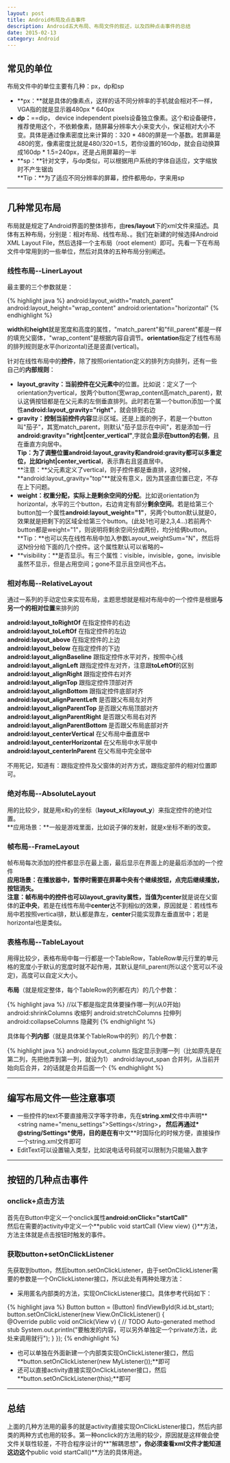 ```yaml
---
layout: post
title: Android布局及点击事件
description: Android五大布局、布局文件的叙述，以及四种点击事件的总结
date: 2015-02-13
category: Android
---
```


## 常见的单位 
布局文件中的单位主要有几种：px，dp和sp

* **px：**就是具体的像素点，这样的话不同分辨率的手机就会相对不一样，VGA指的就是显示器480px \* 640px
* **dp：**==dip， device independent pixels设备独立像素。这个和设备硬件， 推荐使用这个，不依赖像素，随屏幕分辨率大小来变大小，保证相对大小不变。具体是通过像素密度比来计算的：320 \* 480的屏是一个基数。若屏幕是480的宽，像素密度比就是480/320=1.5，若你设置的160dp，就会自动换算成160dp \* 1.5=240px，还是占用屏幕的一半
* **sp：**针对文字，与dp类似，可以根据用户系统的字体自适应，文字缩放时不产生锯齿    
**Tip：**为了适应不同分辨率的屏幕，控件都用dp，字来用sp

- - -

## 几种常见布局
布局就是规定了Android界面的整体排布，由**res/layout**下的xml文件来描述。具体有五种布局，分别是：相对布局、线性布局、。我们在新建的时候选择Android XML Layout File，然后选择一个主布局（root element）即可。先看一下在布局文件中常用到的一些单位，然后对具体的五种布局分别阐述。

### 线性布局--LinerLayout
最主要的三个参数就是：

{% highlight java %} 
android:layout_width="match_parent"
android:layout_height="wrap_content"
android:orientation="horizontal" 
{% endhighlight %}

**width**和**height**就是宽度和高度的属性，"match_parent"和"fill_parent"都是一样的填充父窗体，"wrap_content"是根据内容自调节。**orientation**指定了线性布局的排列规则是水平(horizontal)还是竖直(vertical)。     

针对在线性布局中的**控件**，除了按照orientation定义的排列方向排列，还有一些自己的**内部规则**：

* **layout_gravity：**当前**控件在父元素中**的位置。比如说：定义了一个orientation为vertical，放两个button(宽wrap_content高match_parent)，默认这俩按钮都是在父元素的左侧垂直排列。此时若在第一个button添加一个属性**android:layout_gravity="right"**，就会排到右边
* **gravity：**控制当前**控件内容**显示区域。还是上面的例子，若是一个button叫"茄子"，其宽match_parent，则默认"茄子显示在中间"，若是添加一行**android:gravity="right|center_vertical"**,字就会**显示在button的右侧**，且在垂直方向居中。    
**Tip：**为了调整位置android:layout_gravity和android:gravity都可以多重定位，比如**right|center_vertical**，表示靠右且竖直居中。     
**注意：**父元素定义了vertical，则子控件都是垂直排，这时候，**android:layout_gravity="top"**就没有意义，因为其竖直位置已定，不存在上下问题。        
* **weight：**权重分配，实际上是**剩余空间的分配**。比如说orientation为horizontal，水平的三个button，右边肯定有部分**剩余空间**。若是给第三个button加一个属性**android:layout_weight="1"**，另两个button默认就是0，效果就是把剩下的区域全给第三个button。(此处1也可是2,3,4...)若前两个button都是weight="1"，则说明将剩余空间分成两份，均分给俩button。    
**Tip：**也可以先在线性布局中加入参数Layout_weightSum="N"，然后将这N份分给下面的几个控件。这个属性默认可以省略的~      
* **visibility：**是否显示。有三个属性：visible，invisible，gone。invisible虽然不显示，但是占用空间；gone不显示且空间也不占。

### 相对布局--RelativeLayout
通过一系列的手动定位来实现布局，主题思想就是相对布局中的一个控件是根据**与另一个的相对位置**来排列的

**android:layout_toRightOf**	在指定控件的右边      
**android:layout_toLeftOf**		在指定控件的左边      
**android:layout_above**		在指定控件的上边      
**android:layout_below**		在指定控件的下边      
**android:layout_alignBaseline**	跟指定控件水平对齐，按照中心线      
**android:layout_alignLeft**		跟指定控件左对齐，注意跟**toLeftOf**的区别      
**android:layout_alignRight**	跟指定控件右对齐      
**android:layout_alignTop**		跟指定控件顶部对齐      
**android:layout_alignBottom**	跟指定控件底部对齐      
**android:layout_alignParentLeft**	是否跟父布局左对齐      
**android:layout_alignParentTop**	是否跟父布局顶部对齐      
**android:layout_alignParentRight**	是否跟父布局右对齐      
**android:layout_alignParentBottom**	是否跟父布局底部对齐      
**android:layout_centerVertical**		在父布局中垂直居中      
**android:layout_centerHorizontal**	在父布局中水平居中      
**android:layout_centerInParent**	在父布局中完全居中      

不用死记，知道有：跟指定控件及父窗体的对齐方式，跟指定部件的相对位置即可。

### 绝对布局--AbsoluteLayout 
用的比较少，就是用x和y的坐标（**layout_x**和**layout_y**）来指定控件的绝对位置。    
**应用场景：**一般是游戏里面，比如说子弹的发射，就是x坐标不断的改变。

### 帧布局--FrameLayout 
帧布局每次添加的控件都显示在最上面，最后显示在界面上的是最后添加的一个控件     
**应用场景：**在播放器中，暂停时需要在屏幕中央有个继续按钮，点完后继续播放，按钮消失。     
**注意：**帧布局中的控件也可以**layout_gravity**属性，当值为**center**就是说在父窗体的**正中央**，若是在线性布局中**center**达不到相似的效果，原因就是：若线性布局中若按照vertical排，默认都是靠左，**center**只能实现靠左垂直居中；若是horizontal也是类似。

### 表格布局--TableLayout 

用得比较少，表格布局中每一行都是一个TableRow，TableRow单元行里的单元格的宽度小于默认的宽度时就不起作用，其默认是fill_parent(所以这个宽可以不设定)，高度可以自定义大小。

**布局**（就是规定整体，每个TableRow的列都在内）的几个参数：

{% highlight java %} 
//以下都是指定具体要操作哪一列(从0开始)
android:shrinkColumns		收缩列
android:stretchColumns		拉伸列
android:collapseColumns		隐藏列
{% endhighlight %}

具体每个**列内部**（就是具体某个TableRow中的列）的几个参数：

{% highlight java %} 
android:layout_column	指定显示到哪一列（比如原先是在第二列，先把他弄到第一列，就设为1）
android:layout_span		合并列，从当前开始向后合并，2的话就是合并后面一个
{% endhighlight %}

- - -

## 编写布局文件一些注意事项

* 一些控件的text不要直接用汉字等字符串，先在**string.xml**文件中声明**\<string name="menu_settings">Settings\</string>**， 然后再通过* @string/Settings*使用，目的是在有**中文**时国际化的时候方便，直接操作一个string.xml文件即可
* EditText可以设置输入类型，比如说电话号码就可以限制为只能输入数字

- - -

## 按钮的几种点击事件

### onclick+点击方法
首先在Button中定义一个onclick属性**android:onClick="startCall"**    
然后在需要的activity中定义一个**public void startCall (View view) {}**方法，方法主体就是点击按钮时触发的事件。

### 获取button+setOnClickListener
先获取到button，然后button.setOnClickListener，由于setOnClickListener需要的参数是一个OnClickListener接口，所以此处有两种处理方法：

* 采用匿名内部类的方法，实现OnClickListener接口。具体参考代码如下：

{% highlight java %} 
Button button = (Button) findViewById(R.id.bt_start);
button.setOnClickListener(new View.OnClickListener() {		
	@Override
	public void onClick(View v) {
		// TODO Auto-generated method stub
		System.out.println("要触发的内容，可以另外单独定一个private方法，此处来调用就行");
	}
});
{% endhighlight %}

* 也可以单独在外面新建一个内部类实现OnClickListener接口，然后**button.setOnClickListener(new MyListener());**即可
* 还可以直接activity直接实现OnClickListener接口，然后**button.setOnClickListener(this);**即可

- - -

## 总结
上面的几种方法用的最多的就是activity直接实现OnClickListener接口，然后内部类的两种方式也用的较多。第一种onclick的方法用的较少，原因就是这样做会使文件关联性较差，不符合程序设计的**"解耦思想"**，你必须查看xml文件才能知道这边这个**public void startCall()**方法的具体用途。

